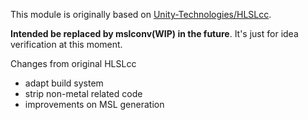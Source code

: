 This module is originally based on [Unity-Technologies/HLSLcc](https://github.com/Unity-Technologies/HLSLcc).

__Intended be replaced by mslconv(WIP) in the future__. It's just for idea verification at this moment.

Changes from original HLSLcc

- adapt build system
- strip non-metal related code
- improvements on MSL generation
